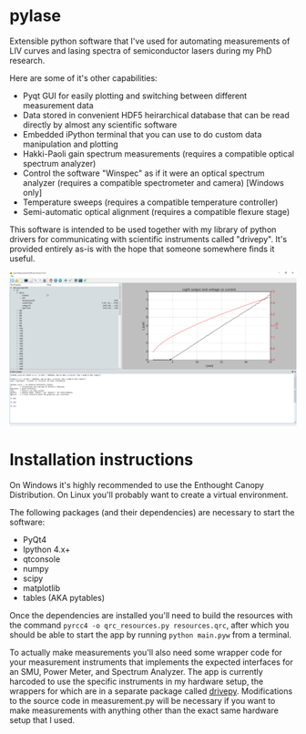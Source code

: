 # pylase
Extensible python software that I've used for automating measurements of LIV curves and lasing spectra of semiconductor lasers during my PhD research. 

Here are some of it's other capabilities:
* Pyqt GUI for easily plotting and switching between different measurement data
* Data stored in convenient HDF5 heirarchical database that can be read directly by almost any scientific software
* Embedded iPython terminal that you can use to do custom data manipulation and plotting
* Hakki-Paoli gain spectrum measurements (requires a compatible optical spectrum analyzer)
* Control the software "Winspec" as if it were an optical spectrum analyzer (requires a compatible spectrometer and camera) [Windows only]
* Temperature sweeps (requires a compatible temperature controller)
* Semi-automatic optical alignment (requires a compatible flexure stage)

This software is intended to be used together with my library of python drivers for communicating with scientific instruments called "drivepy". It's provided entirely as-is with the hope that someone somewhere finds it useful.

![Screenshot](screenshot.png)

# Installation instructions
On Windows it's highly recommended to use the Enthought Canopy Distribution. On Linux you'll probably want to create a virtual environment.

The following packages (and their dependencies) are necessary to start the software:

* PyQt4
* Ipython 4.x+
* qtconsole   
* numpy
* scipy
* matplotlib
* tables (AKA pytables)

Once the dependencies are installed you'll need to build the resources with the command `pyrcc4 -o qrc_resources.py resources.qrc`, after which you should be able to start the app by running `python main.pyw` from a terminal.

To actually make measurements you'll also need some wrapper code for your measurement instruments that implements the expected interfaces for an SMU, Power Meter, and Spectrum Analyzer.
The app is currently harcoded to use the specific instruments in my hardware setup, the wrappers for which are in a separate package called [drivepy](https://github.com/timrae/drivepy). 
Modifications to the source code in measurement.py will be necessary if you want to make measurements with anything other than the exact same hardware setup that I used.

